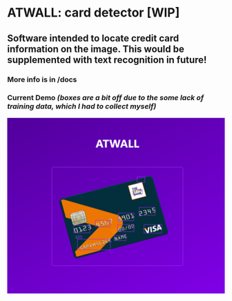 # ATWALL: card detector [WIP]

## Software intended to locate credit card information on the image. This would be supplemented with text recognition in future! </font>
### More info is in /docs

### Current Demo _(boxes are a bit off due to the some lack of training data, which I had to collect myself)_
![alt text](./docs/demo.png "Title")
